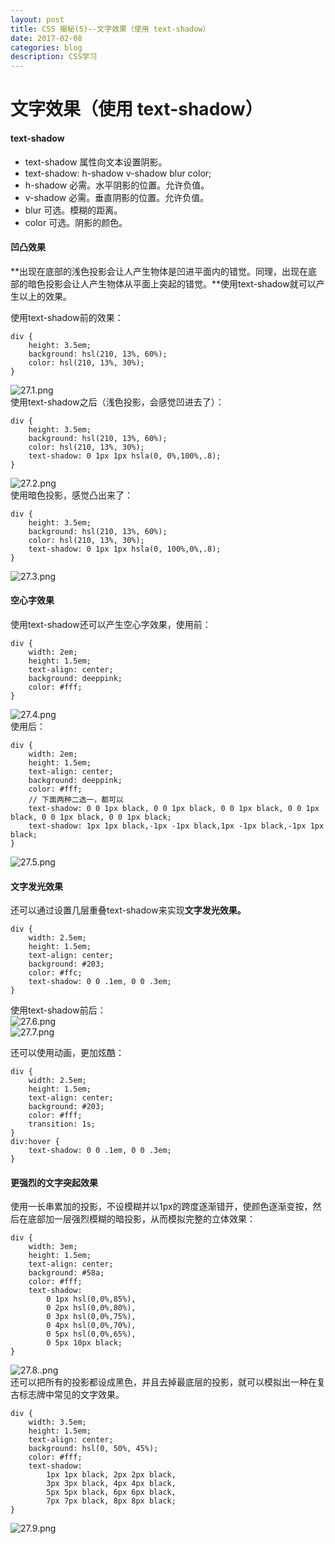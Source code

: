 ```yaml
---
layout: post
title: CSS 揭秘(5)--文字效果（使用 text-shadow）   
date: 2017-02-08
categories: blog
description: CSS学习
---
```


# 文字效果（使用 text-shadow）        

#### text-shadow        
 - text-shadow 属性向文本设置阴影。        
 - text-shadow: h-shadow v-shadow blur color;        
 - h-shadow	必需。水平阴影的位置。允许负值。        
 - v-shadow	必需。垂直阴影的位置。允许负值。        
 - blur	可选。模糊的距离。	        
 - color	可选。阴影的颜色。        

#### 凹凸效果        
**出现在底部的浅色投影会让人产生物体是凹进平面内的错觉。同理，出现在底部的暗色投影会让人产生物体从平面上突起的错觉。**使用text-shadow就可以产生以上的效果。        

使用text-shadow前的效果：        

```
div {
	height: 3.5em;
	background: hsl(210, 13%, 60%);
	color: hsl(210, 13%, 30%);
}
```
![27.1.png](http://upload-images.jianshu.io/upload_images/3001083-b1f0c8798fb7f0fe.png?imageMogr2/auto-orient/strip%7CimageView2/2/w/1240)        
使用text-shadow之后（浅色投影，会感觉凹进去了）：        

```
div {
	height: 3.5em;
	background: hsl(210, 13%, 60%);
	color: hsl(210, 13%, 30%);
	text-shadow: 0 1px 1px hsla(0, 0%,100%,.8);
}
```
![27.2.png](http://upload-images.jianshu.io/upload_images/3001083-9ed89482a57843d8.png?imageMogr2/auto-orient/strip%7CimageView2/2/w/1240)        
使用暗色投影，感觉凸出来了：        

```
div {
	height: 3.5em;
	background: hsl(210, 13%, 60%);
	color: hsl(210, 13%, 30%);
	text-shadow: 0 1px 1px hsla(0, 100%,0%,.8);
}
```
![27.3.png](http://upload-images.jianshu.io/upload_images/3001083-5a44954724301d01.png?imageMogr2/auto-orient/strip%7CimageView2/2/w/1240)        

#### 空心字效果        
使用text-shadow还可以产生空心字效果，使用前：        

```
div {
	width: 2em;
	height: 1.5em;
	text-align: center;
	background: deeppink;
	color: #fff;
}
```
![27.4.png](http://upload-images.jianshu.io/upload_images/3001083-ae6aab0a5bca80fa.png?imageMogr2/auto-orient/strip%7CimageView2/2/w/1240)        
使用后：        

```
div {
	width: 2em;
	height: 1.5em;
	text-align: center;
	background: deeppink;
	color: #fff;
	// 下面两种二选一，都可以
	text-shadow: 0 0 1px black, 0 0 1px black, 0 0 1px black, 0 0 1px black, 0 0 1px black, 0 0 1px black;	
	text-shadow: 1px 1px black,-1px -1px black,1px -1px black,-1px 1px black;
}
```
![27.5.png](http://upload-images.jianshu.io/upload_images/3001083-c40cff2ea34bba8f.png?imageMogr2/auto-orient/strip%7CimageView2/2/w/1240)        

#### 文字发光效果        
还可以通过设置几层重叠text-shadow来实现**文字发光效果。**        

```
div {
	width: 2.5em;
	height: 1.5em;
	text-align: center;
	background: #203;
	color: #ffc;
	text-shadow: 0 0 .1em, 0 0 .3em;
}
```
使用text-shadow前后：        
![27.6.png](http://upload-images.jianshu.io/upload_images/3001083-a0cfc993b459510b.png?imageMogr2/auto-orient/strip%7CimageView2/2/w/1240)        
![27.7.png](http://upload-images.jianshu.io/upload_images/3001083-e84c8d5af6de8fc2.png?imageMogr2/auto-orient/strip%7CimageView2/2/w/1240)        

还可以使用动画，更加炫酷：        

```
div {
	width: 2.5em;
	height: 1.5em;
	text-align: center;
	background: #203;
	color: #fff;
	transition: 1s;
}
div:hover {
	text-shadow: 0 0 .1em, 0 0 .3em;
}
```

#### 更强烈的文字突起效果        
使用一长串累加的投影，不设模糊并以1px的跨度逐渐错开，使颜色逐渐变按，然后在底部加一层强烈模糊的暗投影，从而模拟完整的立体效果：        

```
div {
	width: 3em;
	height: 1.5em;
	text-align: center;
	background: #58a;
	color: #fff;
	text-shadow: 
		0 1px hsl(0,0%,85%),
		0 2px hsl(0,0%,80%),
		0 3px hsl(0,0%,75%),
		0 4px hsl(0,0%,70%),
		0 5px hsl(0,0%,65%),
		0 5px 10px black;
}
```
![27.8..png](http://upload-images.jianshu.io/upload_images/3001083-2df66c702ccd273c.png?imageMogr2/auto-orient/strip%7CimageView2/2/w/1240)        
还可以把所有的投影都设成黑色，并且去掉最底层的投影，就可以模拟出一种在复古标志牌中常见的文字效果。                

```
div {
	width: 3.5em;
	height: 1.5em;
	text-align: center;
	background: hsl(0, 50%, 45%);
	color: #fff;
	text-shadow: 
		1px 1px black, 2px 2px black, 
		3px 3px black, 4px 4px black, 
		5px 5px black, 6px 6px black, 
		7px 7px black, 8px 8px black;
}
```
![27.9.png](http://upload-images.jianshu.io/upload_images/3001083-32532f8db2b55d25.png?imageMogr2/auto-orient/strip%7CimageView2/2/w/1240)        

